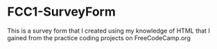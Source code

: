 # FCC1-SurveyForm

This is a survey form that I created using my knowledge of HTML that I gained from the practice coding projects on FreeCodeCamp.org
